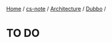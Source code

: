 [Home](https://mengxianbin.github.io) /
[cs-note](https://mengxianbin.github.io/cs-note) /
[Architecture](https://mengxianbin.github.io/cs-note/content/Architecture) /
[Dubbo](https://mengxianbin.github.io/cs-note/content/Architecture/Dubbo) /

# TO DO
